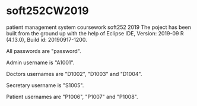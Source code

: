 # soft252CW2019
patient management system coursework soft252 2019
The poject has been built from the ground up with the help of Eclipse IDE, Version: 2019-09 R (4.13.0), Build id: 20190917-1200.

All passwords are "password".

Admin username is "A1001".

Doctors usernames are "D1002", "D1003" and "D1004".

Secretary username is "S1005".

Patient usernames are "P1006", "P1007" and "P1008".
